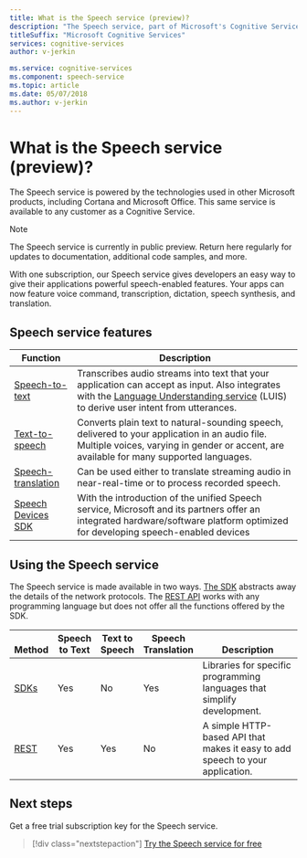 ```yaml
---
title: What is the Speech service (preview)?
description: "The Speech service, part of Microsoft's Cognitive Services, unites several Azure speech services that were previously available separately: Bing Speech (comprising speech recognition and text to speech), Custom Speech, and Speech Translation."
titleSuffix: "Microsoft Cognitive Services"
services: cognitive-services
author: v-jerkin

ms.service: cognitive-services
ms.component: speech-service
ms.topic: article
ms.date: 05/07/2018
ms.author: v-jerkin
---
```

# What is the Speech service (preview)?

The Speech service is powered by the technologies used in other Microsoft products, including Cortana and Microsoft Office.  This same service is available to any customer as a Cognitive Service. 

> [!NOTE]
> The Speech service is currently in public preview. Return here regularly for updates to documentation, additional code samples, and more.

With one subscription, our Speech service gives developers an easy way to give their applications powerful speech-enabled features. Your apps can now feature voice command, transcription, dictation, speech synthesis, and translation.

## Speech service features

|Function|Description|
|-|-|
|[Speech-to-text](speech-to-text.md)| Transcribes audio streams into text that your application can accept as input. Also integrates with the [Language Understanding service](https://docs.microsoft.com/azure/cognitive-services/luis/) (LUIS) to derive user intent from utterances.|
|[Text-to-speech](text-to-speech.md)| Converts plain text to natural-sounding speech, delivered to your application in an audio file. Multiple voices, varying in gender or accent, are available for many supported languages. |
|[Speech-translation](speech-translation.md)| Can be used either to translate streaming audio in near-real-time or to process recorded speech. |
|[Speech Devices SDK](speech-devices-sdk.md)| With the introduction of the unified Speech service, Microsoft and its partners offer an integrated hardware/software platform optimized for developing speech-enabled devices |

## Using the Speech service

The Speech service is made available in two ways. [The SDK](speech-sdk.md) abstracts away the details of the network protocols. The [REST API](rest-apis.md) works with any programming language but does not offer all the functions offered by the SDK.

|<br>Method|Speech<br>to Text|Text to<br>Speech|Speech<br>Translation|<br>Description|
|-|-|-|-|-|
|[SDKs](speech-sdk.md)|Yes|No|Yes|Libraries for specific programming languages that simplify development.|
|[REST](rest-apis.md)|Yes|Yes|No|A simple HTTP-based API that makes it easy to add speech to your application.|

## Next steps

Get a free trial subscription key for the Speech service.

> [!div class="nextstepaction"]
> [Try the Speech service for free](get-started.md)
